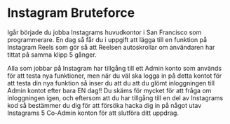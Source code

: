 # Instagram Bruteforce

Igår började du jobba Instagrams huvudkontor i San Francisco som programmerare. En dag så får du i uppgift att lägga till en funktion på Instagram Reels som gör så att Reelsen autoskrollar om användaren har tittat på samma klipp 5 gånger.

Alla som jobbar på Instagram har tillgång till ett Admin konto som används för att testa nya funktioner, men när du väl ska logga in på detta kontot för att testa din nya funktion så inser du att du att du glömt inloggningen till Admin kontot efter bara EN dag!! Du skäms för mycket för att fråga om inloggningen igen, och eftersom att du har tillgång till en del av Instagrams kod så bestämmer du dig för att försöka hacka dig in på något utav Instagrams 5 Co-Admin konton för att slutföra ditt uppdrag.
